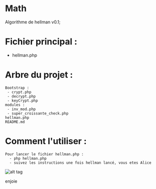 # Math

Algorithme de hellman v0.1;

# Fichier principal :
 - hellman.php

# Arbre du projet :
    Bootstrap :
     - crypt.php
     - decrypt.php
     - keyCrypt.php
    modules :
     - inv_mod.php
     - super_croissante_check.php
    hellman.php
    README.md

# Comment l'utiliser :
    Pour lancer le fichier hellman.php :
      - php hellman.php
      - suivez les instructions une fois hellman lancé, vous etes Alice

![alt tag](http://i2.kym-cdn.com/entries/icons/original/000/004/457/challenge.jpg)

enjoie
